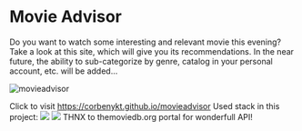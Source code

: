 
# Movie Advisor

Do you want to watch some interesting and relevant movie this evening?
Take a look at this site, which will give you its recommendations. In the near future, the ability to sub-categorize by genre, catalog in your personal account, etc. will be added...


![movieadvisor](https://corbenykt.github.io/movieadvisor/Logo.png)

Click to visit https://corbenykt.github.io/movieadvisor
Used stack in this project:
<img src='https://img.shields.io/badge/logo-react-blue?logo=react' />
<img src='https://img.shields.io/badge/logo-javascript-blue?logo=javascript' />
THNX to themoviedb.org portal for wonderfull API!
